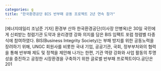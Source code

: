 ```yaml
---
categories: g
title: "한국환경공단 BIS 반부패 공동 프로젝트 2년 연속 참가"
---
```

[에너지데일리 조남준 기자] 환경부 산하 한국환경공단(이사장 안병옥)은 30일 국민에게 신뢰받는 청렴기관 도약과 윤리경영 강화 의지를 담은 BIS 임팩트 포럼 청렴벨 타종식에 참여하였다. BIS(Business Integrity Society)는 부패 방지를 위한 공동노력을 장려하기 위해, UNGC 회원사를 비롯한 국내 기업, 공공기관, 국회, 정부부처와의 협력을 통해 반부패 제도 및 정책을 제안해 나가는 한편, 기관 역량 강화와 사업 활동의 투명성을 증진하고 공정한 시장환경을 구축하기 위한 글로벌 반부패 프로젝트이다.공단은 201